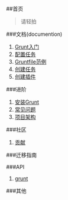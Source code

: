 ##首页

> 请轻拍

###文档(documention)

1.  [Grunt入门](http://www.gruntjs.org/getting_started)
2.  [配置任务](http://www.gruntjs.org/configuring_tasks)
3.  [Gruntfile范例](http://www.gruntjs.org/sample_gruntfile)
4.  [创建任务](http://www.gruntjs.org/creating_tasks)
5.  [创建插件](http://www.gruntjs.org/creating_plugins)

###进阶

1.  [安装Grunt](http://www.gruntjs.org/installing_grunt)
2.  [常见问题](http://www.gruntjs.org/frequently_asked_questions)
3.  [项目架构](http://www.gruntjs.org/project_scaffolding)

###社区

1.  [贡献](http://www.gruntjs.org/contributing)

###迁移指南

###API

1.  [grunt](http://www.gruntjs.org/grunt)

###其他
